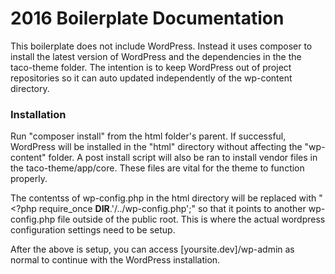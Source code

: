 # 2016 Boilerplate Documentation

This boilerplate does not include WordPress. Instead it uses composer to install the latest version of WordPress and the dependencies in the the taco-theme folder. The intention is to keep WordPress out of project repositories so it can auto updated independently of the wp-content directory.

### Installation
Run "composer install" from the html folder's parent. If successful, WordPress will be installed in the "html" directory without affecting the "wp-content" folder. A post install script will also be ran to install vendor files in the taco-theme/app/core. These files are vital for the theme to function properly.

The contentss of wp-config.php in the html directory will be replaced with "<?php require_once __DIR__.'/../wp-config.php';" so that it points to another wp-config.php file outside of the public root. This is where the actual wordpress configuration settings need to be setup.

After the above is setup, you can access [yoursite.dev]/wp-admin as normal to continue with the WordPress installation.


